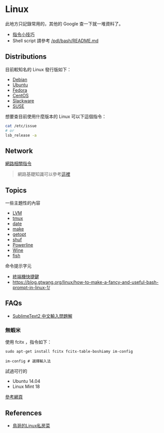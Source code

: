 # Linux

此地方只記錄常用的，其他的 Google 查一下就一堆資料了。

* [指令小技巧](command-tricks.md)
* Shell script 請參考 [/pdl/bash/README.md](/pdl/bash/README.md)

## Distributions

目前較知名的 Linux 發行版如下：

* [Debian](http://www.debian.org/)
* [Ubuntu](http://www.ubuntu.com/)
* [Fedora](https://fedoraproject.org/)
* [CentOS](http://www.centos.org/)
* [Slackware](http://www.slackware.com/)
* [SUSE](https://www.suse.com/)

想要查目前使用什麼版本的 Linux 可以下這個指令：

```bash
cat /etc/issue
# or
lsb_release -a
```

## Network

[網路相關指令](network-commands.md)

> 網路基礎知識可以參考[這裡](/network/README.md)

## Topics

一些主題性的內容

* [LVM](lvm.md)
* [tmux](tmux.md)
* [date](date.md)
* [make](make.md)
* [getopt](getopt.md)
* [shuf](shuf.md)
* [Powerline](powerline.md)
* [Wine](wine.md)
* [fish](fish.md)

命令提示字元

* [終端機快捷鍵](terminal-shortkey.md)
* https://blog.gtwang.org/linux/how-to-make-a-fancy-and-useful-bash-prompt-in-linux-1/

## FAQs

* [SublimeText2 中文輸入問題解](http://samwlinux.blogspot.tw/2014/04/ubuntusublimetext2deb.html)

### 無蝦米

使用 fcitx ，指令如下：

```
sudo apt-get install fcitx fcitx-table-boshiamy im-config

im-config # 選擇輸入法
```

試過可行的

* Ubuntu 14.04
* Linux Mint 18

[參考網頁](http://www.j4.com.tw/comp-qna/ubuntu-14-04-%E7%94%A8fcitx-%E8%A3%9D%E5%98%B8%E8%9D%A6%E7%B1%B3%E8%BC%B8%E5%85%A5%E6%B3%95/)

## References

* [鳥哥的Linux私房菜](http://linux.vbird.org/)

